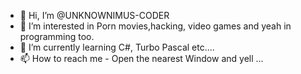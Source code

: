 - 👋 Hi, I’m @UNKNOWNIMUS-CODER
- 👀 I’m interested in Porn movies,hacking, video games and yeah in programming too.
- 🌱 I’m currently learning C#, Turbo Pascal etc....
- 📫 How to reach me - Open the nearest Window and yell ...

<!---
UNKNOWNIMUS-CODER/UNKNOWNIMUS-CODER is a ✨ special ✨ repository because its `README.md` (this file) appears on your GitHub profile.
You can click the Preview link to take a look at your changes.
--->

